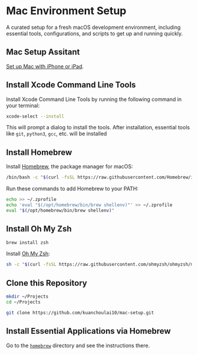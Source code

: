 # Mac Environment Setup

A curated setup for a fresh macOS development environment, including essential tools, configurations, and scripts to get up and running quickly.

## Mac Setup Assitant

[Set up Mac with iPhone or iPad](https://support.apple.com/en-us/122216).


## Install Xcode Command Line Tools

Install Xcode Command Line Tools by running the following command in your terminal:

```bash
xcode-select --install
```

This will prompt a dialog to install the tools. After installation, essential tools like `git`, `python3`, `gcc`, etc. will be installed

## Install Homebrew

Install [Homebrew](https://brew.sh/), the package manager for macOS:

```bash
/bin/bash -c "$(curl -fsSL https://raw.githubusercontent.com/Homebrew/install/HEAD/install.sh)"
```

Run these commands to add Homebrew to your PATH:

```bash
echo >> ~/.zprofile
echo 'eval "$(/opt/homebrew/bin/brew shellenv)"' >> ~/.zprofile
eval "$(/opt/homebrew/bin/brew shellenv)"
```

## Install Oh My Zsh

```bash
brew install zsh
```

Install [Oh My Zsh](https://ohmyz.sh/):

```bash
sh -c "$(curl -fsSL https://raw.githubusercontent.com/ohmyzsh/ohmyzsh/master/tools/install.sh)"
```

## Clone this Repository

```bash
mkdir ~/Projects
cd ~/Projects

git clone https://github.com/kuanchoulai10/mac-setup.git
```

## Install Essential Applications via Homebrew

Go to the [`homebrew`](./homebrew/) directory and see the instructions there.
